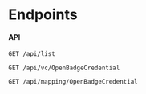 # Endpoints

#### API

```http
GET /api/list
```

```http
GET /api/vc/OpenBadgeCredential
```

```http
GET /api/mapping/OpenBadgeCredential
```
